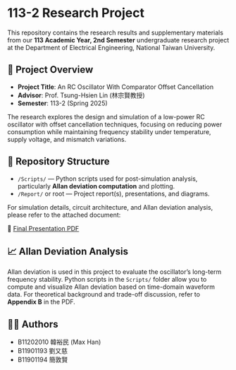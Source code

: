 # 113-2 Research Project

This repository contains the research results and supplementary materials from our **113 Academic Year, 2nd Semester** undergraduate research project at the Department of Electrical Engineering, National Taiwan University.

## 📘 Project Overview

- **Project Title**: An RC Oscillator With Comparator Offset Cancellation  
- **Advisor**: Prof. Tsung-Hsien Lin (林宗賢教授)
- **Semester**: 113-2 (Spring 2025)

The research explores the design and simulation of a low-power RC oscillator with offset cancellation techniques, focusing on reducing power consumption while maintaining frequency stability under temperature, supply voltage, and mismatch variations.

## 📂 Repository Structure

- `/Scripts/` — Python scripts used for post-simulation analysis, particularly **Allan deviation computation** and plotting.
- `/Report/` or root — Project report(s), presentations, and diagrams.

For simulation details, circuit architecture, and Allan deviation analysis, please refer to the attached document:

📎 [Final Presentation PDF](Report/final_presentation.pdf)

## 📈 Allan Deviation Analysis

Allan deviation is used in this project to evaluate the oscillator’s long-term frequency stability. Python scripts in the `Scripts/` folder allow you to compute and visualize Allan deviation based on time-domain waveform data. For theoretical background and trade-off discussion, refer to **Appendix B** in the PDF.

## 🧑‍💻 Authors

- B11202010 韓裕民 (Max Han)
- B11901193 劉又慈
- B11901194 簡敦賢

